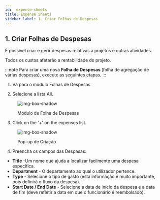 ```yaml
---
id:  expense-sheets
title: Expense Sheets
sidebar_label: 1. Criar Folhas de Despesas
---
```


## 1. Criar Folhas de Despesas

É possível criar e gerir despesas relativas a projetos e outras atividades.

Todos os custos afetarão a rentabilidade do projeto.

:::note 
Para criar uma nova **Folha de Despesas** (folha de agregação de várias despesas), execute as seguintes etapas.
:::

1. Vá para o módulo Folhas de Despesas.

2. Selecione a lista All.

<figure>

![img-box-shadow](/img/university/expenses/university-expense-sheets-1.png)
<figcaption>Módulo de Folha de Despesas</figcaption>
</figure>

3. Click on the '+' on the expenses list.

<figure>

![img-box-shadow](/img/university/expenses/university-expense-sheets-2-creation.png)
<figcaption>Pop-up de Criação</figcaption>
</figure>

4. Preencha os campos das Despasas:

- **Title** -Um nome que ajuda a localizar facilmente uma despesa específica.
- **Department** - O departamento ao qual o utilizador pertence.
- **Type** - Selecione o tipo de gasto (esta informação é muito importante, pois definirá o fluxo da despesa).
- **Start Date / End Date** - Selecione a data de início da despesa e a data de fim (deve refletir a data em que o funcionário é reembolsado).


